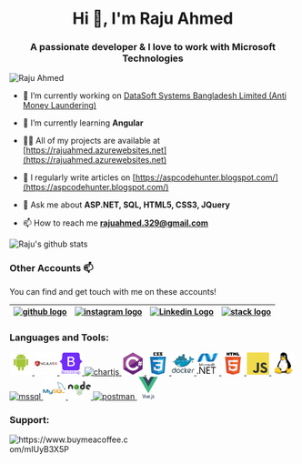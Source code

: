 <h1 align="center">Hi 👋, I'm Raju Ahmed</h1>
<h3 align="center">A passionate developer & I love to work with Microsoft Technologies</h3>

<p align="left"> <img src="https://komarev.com/ghpvc/?username=mrajuahmed&label=Profile%20views&color=0e75b6&style=flat" alt="Raju Ahmed" /> </p>

- 🔭 I’m currently working on [DataSoft Systems Bangladesh Limited (Anti Money Laundering)](http://datasoft-bd.com/aml/)

- 🌱 I’m currently learning **Angular**

- 👨‍💻 All of my projects are available at [https://rajuahmed.azurewebsites.net](https://rajuahmed.azurewebsites.net)

- 📝 I regularly write articles on [https://aspcodehunter.blogspot.com/](https://aspcodehunter.blogspot.com/)

- 💬 Ask me about **ASP.NET, SQL, HTML5, CSS3, JQuery**

- 📫 How to reach me **rajuahmed.329@gmail.com**

![Raju's github stats](https://github-readme-stats.vercel.app/api/?username=mrajuahmed&show_icons=true&title_color=fff&icon_color=79ff97&text_color=9f9f9f&bg_color=151515)


### Other Accounts 📫

You can find and get touch with me on these accounts!

| [<img src="https://github.com/mrajuahmed/mrajuahmed/blob/main/images/github.png" alt="github logo" width="34">](https://github.com/mrajuahmed) | [<img src="https://github.com/mrajuahmed/mrajuahmed/blob/main/images/instagram.jpg" alt="instagram logo" width="24">](https://www.instagram.com/marginalraju/) | [<img src="https://github.com/mrajuahmed/mrajuahmed/blob/main/images/Linkedin.png" alt="Linkedin Logo" width="24">](https://www.linkedin.com/in/raju-ahmed-263475126/)| [<img src="https://github.com/mrajuahmed/mrajuahmed/blob/main/images/stack.svg" alt="stack logo" width="24">](https://stackoverflow.com/users/5615778) 
|---|---|---|---|


<h3 align="left">Languages and Tools:</h3>
<p align="left"> <a href="https://developer.android.com" target="_blank"> <img src="https://raw.githubusercontent.com/devicons/devicon/master/icons/android/android-original-wordmark.svg" alt="android" width="40" height="40"/> </a> <a href="https://angular.io" target="_blank"> <img src="https://raw.githubusercontent.com/devicons/devicon/master/icons/angularjs/angularjs-original-wordmark.svg" alt="angularjs" width="40" height="40"/> </a> <a href="https://getbootstrap.com" target="_blank"> <img src="https://raw.githubusercontent.com/devicons/devicon/master/icons/bootstrap/bootstrap-plain-wordmark.svg" alt="bootstrap" width="40" height="40"/> </a> <a href="https://www.chartjs.org" target="_blank"> <img src="https://www.chartjs.org/media/logo-title.svg" alt="chartjs" width="40" height="40"/> </a> <a href="https://www.w3schools.com/cs/" target="_blank"> <img src="https://raw.githubusercontent.com/devicons/devicon/master/icons/csharp/csharp-original.svg" alt="csharp" width="40" height="40"/> </a> <a href="https://www.w3schools.com/css/" target="_blank"> <img src="https://raw.githubusercontent.com/devicons/devicon/master/icons/css3/css3-original-wordmark.svg" alt="css3" width="40" height="40"/> </a> <a href="https://www.docker.com/" target="_blank"> <img src="https://raw.githubusercontent.com/devicons/devicon/master/icons/docker/docker-original-wordmark.svg" alt="docker" width="40" height="40"/> </a> <a href="https://dotnet.microsoft.com/" target="_blank"> <img src="https://raw.githubusercontent.com/devicons/devicon/master/icons/dot-net/dot-net-original-wordmark.svg" alt="dotnet" width="40" height="40"/> </a> <a href="https://www.w3.org/html/" target="_blank"> <img src="https://raw.githubusercontent.com/devicons/devicon/master/icons/html5/html5-original-wordmark.svg" alt="html5" width="40" height="40"/> </a> <a href="https://developer.mozilla.org/en-US/docs/Web/JavaScript" target="_blank"> <img src="https://raw.githubusercontent.com/devicons/devicon/master/icons/javascript/javascript-original.svg" alt="javascript" width="40" height="40"/> </a> <a href="https://www.linux.org/" target="_blank"> <img src="https://raw.githubusercontent.com/devicons/devicon/master/icons/linux/linux-original.svg" alt="linux" width="40" height="40"/> </a> <a href="https://www.microsoft.com/en-us/sql-server" target="_blank"> <img src="https://cdn.worldvectorlogo.com/logos/microsoft-sql-server.svg" alt="mssql" width="40" height="40"/> </a> <a href="https://www.mysql.com/" target="_blank"> <img src="https://raw.githubusercontent.com/devicons/devicon/master/icons/mysql/mysql-original-wordmark.svg" alt="mysql" width="40" height="40"/> </a> <a href="https://nodejs.org" target="_blank"> <img src="https://raw.githubusercontent.com/devicons/devicon/master/icons/nodejs/nodejs-original-wordmark.svg" alt="nodejs" width="40" height="40"/> </a> <a href="https://postman.com" target="_blank"> <img src="https://www.vectorlogo.zone/logos/getpostman/getpostman-icon.svg" alt="postman" width="40" height="40"/> </a> <a href="https://vuejs.org/" target="_blank"> <img src="https://raw.githubusercontent.com/devicons/devicon/master/icons/vuejs/vuejs-original-wordmark.svg" alt="vuejs" width="40" height="40"/> </a> </p>

<h3 align="left">Support:</h3>
<p><a href="https://www.buymeacoffee.com/https://www.buymeacoffee.com/mIUyB3X5P"> <img align="left" src="https://cdn.buymeacoffee.com/buttons/v2/default-yellow.png" height="50" width="210" alt="https://www.buymeacoffee.com/mIUyB3X5P" /></a></p><br><br>

<!---
comment here
<h5 align="center">Visitor Counter: <img src="https://profile-counter.glitch.me/mrajuahmed/count.svg" alt="mrajuahmed" /></h5>
-->

